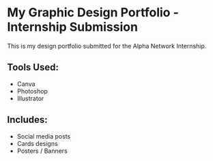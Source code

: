 # My Graphic Design Portfolio - Internship Submission

This is my design portfolio submitted for the Alpha Network Internship.

## Tools Used:
- Canva
- Photoshop
- Illustrator

## Includes:
- Social media posts
- Cards designs
- Posters / Banners
  
